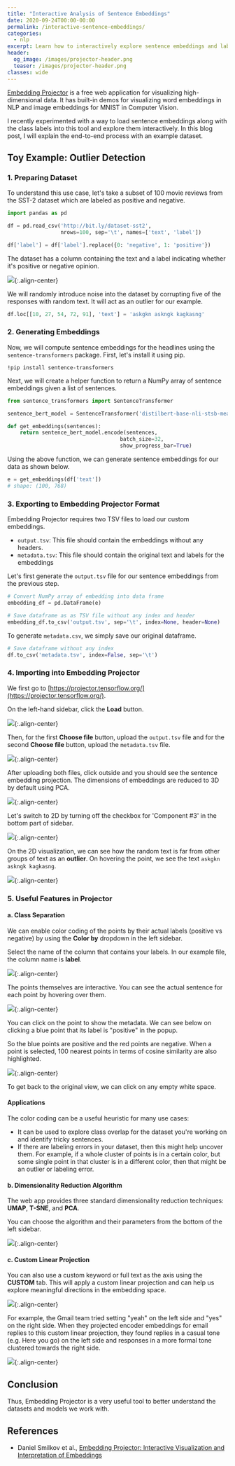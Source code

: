```yaml
---
title: "Interactive Analysis of Sentence Embeddings"
date: 2020-09-24T00:00-00:00
permalink: /interactive-sentence-embeddings/
categories:
  - nlp
excerpt: Learn how to interactively explore sentence embeddings and labels in Tensorflow Embedding Projector
header:
  og_image: /images/projector-header.png
  teaser: /images/projector-header.png
classes: wide
---
```


[Embedding Projector](https://projector.tensorflow.org/) is a free web application for visualizing high-dimensional data. It has built-in demos for visualizing word embeddings in NLP and image embeddings for MNIST in Computer Vision.  

I recently experimented with a way to load sentence embeddings along with the class labels into this tool and explore them interactively. In this blog post, I will explain the end-to-end process with an example dataset.  

## Toy Example: Outlier Detection  
### 1. Preparing Dataset
To understand this use case, let's take a subset of 100 movie reviews from the SST-2 dataset which are labeled as positive and negative.

```python
import pandas as pd

df = pd.read_csv('http://bit.ly/dataset-sst2', 
                 nrows=100, sep='\t', names=['text', 'label'])

df['label'] = df['label'].replace({0: 'negative', 1: 'positive'})
```

The dataset has a column containing the text and a label indicating whether it's positive or negative opinion.  
 
![](/images/projector-head-5.png){:.align-center}  

We will randomly introduce noise into the dataset by corrupting five of the responses with random text. It will act as an outlier for our example.  
```python
df.loc[[10, 27, 54, 72, 91], 'text'] = 'askgkn askngk kagkasng'
```

### 2. Generating Embeddings  
Now, we will compute sentence embeddings for the headlines using the `sentence-transformers` package. First, let's install it using pip.
```shell
!pip install sentence-transformers
```

Next, we will create a helper function to return a NumPy array of sentence embeddings given a list of sentences.  
```python
from sentence_transformers import SentenceTransformer

sentence_bert_model = SentenceTransformer('distilbert-base-nli-stsb-mean-tokens')

def get_embeddings(sentences):
    return sentence_bert_model.encode(sentences,
                                    batch_size=32, 
                                    show_progress_bar=True)
```

Using the above function, we can generate sentence embeddings for our data as shown below.
```python
e = get_embeddings(df['text'])
# shape: (100, 768)
```

### 3. Exporting to Embedding Projector Format  
Embedding Projector requires two TSV files to load our custom embeddings.
- `output.tsv`: This file should contain the embeddings without any headers.
- `metadata.tsv`: This file should contain the original text and labels for the embeddings  

Let's first generate the `output.tsv` file for our sentence embeddings from the previous step.
```python
# Convert NumPy array of embedding into data frame
embedding_df = pd.DataFrame(e)

# Save dataframe as as TSV file without any index and header
embedding_df.to_csv('output.tsv', sep='\t', index=None, header=None)
```

To generate `metadata.csv`, we simply save our original dataframe.
```python
# Save dataframe without any index
df.to_csv('metadata.tsv', index=False, sep='\t')
```

### 4. Importing into Embedding Projector  
We first go to [https://projector.tensorflow.org/](https://projector.tensorflow.org/). 

On the left-hand sidebar, click the **Load** button.

![](/images/projector-load-step-1.png){:.align-center}  

Then, for the first **Choose file** button, upload the `output.tsv` file and for the second **Choose file** button, upload the `metadata.tsv` file.  

![](/images/projector-load-step-2.png){:.align-center}  

After uploading both files, click outside and you should see the sentence embedding projection. The dimensions of embeddings are reduced to 3D by default using PCA.  

![](/images/projector-3d.png){:.align-center}  

Let's switch to 2D by turning off the checkbox for 'Component #3' in the bottom part of sidebar.  
 
![](/images/projector-turn-off-3d.png){:.align-center}  

On the 2D visualization, we can see how the random text is far from other groups of text as an **outlier**. On hovering the point, we see the text `askgkn askngk kagkasng`.  

![](/images/projector-outlier.gif){:.align-center}  

### 5. Useful Features in Projector    

#### a. Class Separation  
We can enable color coding of the points by their actual labels (positive vs negative) by using the **Color by** dropdown in the left sidebar. 

Select the name of the column that contains your labels. In our example file, the column name is **label**.

![](/images/projector-color-code-labels.png){:.align-center}  

The points themselves are interactive. You can see the actual sentence for each point by hovering over them.  

![](/images/projector-interactive-1.gif){:.align-center}  

You can click on the point to show the metadata. We can see below on clicking a blue point that its label is "positive" in the popup. 

So the blue points are positive and the red points are negative. When a point is selected, 100 nearest points in terms of cosine similarity are also highlighted.  

![](/images/projector-click-point.gif){:.align-center}  

To get back to the original view, we can click on any empty white space.  

<div class="notice--info">
    <h4 class="no_toc">Applications</h4>
    
<p>The color coding can be a useful heuristic for many use cases:</p>

<ul>
  <li>It can be used to explore class overlap for the dataset you're working on and identify tricky sentences.</li>
  <li>If there are labeling errors in your dataset, then this might help uncover them. For example, if a whole cluster of points is in a certain color, but some single point in that cluster is in a different color, then that might be an outlier or labeling error.</li>
</ul>

</div>

#### b. Dimensionality Reduction Algorithm  
The web app provides three standard dimensionality reduction techniques: **UMAP**, **T-SNE**, and **PCA**. 

You can choose the algorithm and their parameters from the bottom of the left sidebar.  

![](/images/projector-choose-dim-algorithm.png){:.align-center}  

#### c. Custom Linear Projection  
You can also use a custom keyword or full text as the axis using the **CUSTOM** tab. This will apply a custom linear projection and can help us explore meaningful directions in the embedding space.   

![](/images/projector-custom-dim.png){:.align-center}  

For example, the Gmail team tried setting "yeah" on the left side and "yes" on the right side. When they projected encoder embeddings for email replies to this custom linear projection, they found replies in a casual tone (e.g. Here you go) on the left side and responses in a more formal tone clustered towards the right side.

![](/images/projector-custom-direction.png){:.align-center}  

## Conclusion  
Thus, Embedding Projector is a very useful tool to better understand the datasets and models we work with.  

## References
- Daniel Smilkov et al., [Embedding Projector: Interactive Visualization and Interpretation of Embeddings](https://arxiv.org/abs/1611.05469)

